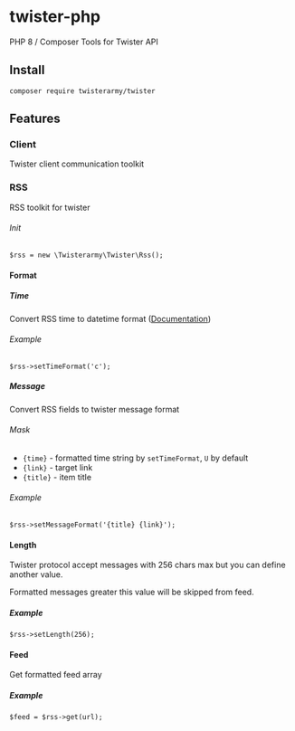 # twister-php

PHP 8 / Composer Tools for Twister API

## Install

`composer require twisterarmy/twister`

## Features

### Client

Twister client communication toolkit

### RSS

RSS toolkit for twister

###### Init

```
$rss = new \Twisterarmy\Twister\Rss();
```

#### Format

##### Time

Convert RSS time to datetime format ([Documentation](`https://www.php.net/manual/en/datetime.format.php`))

###### Example

```
$rss->setTimeFormat('c');
```

##### Message

Convert RSS fields to twister message format

###### Mask

* `{time}` - formatted time string by `setTimeFormat`, `U` by default
* `{link}` - target link
* `{title}` - item title

###### Example

```
$rss->setMessageFormat('{title} {link}');
```

#### Length

Twister protocol accept messages with 256 chars max but you can define another value.

Formatted messages greater this value will be skipped from feed.

##### Example

```
$rss->setLength(256);
```

#### Feed

Get formatted feed array

##### Example

```
$feed = $rss->get(url);
```
